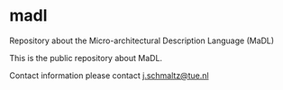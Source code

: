 # madl
Repository about the Micro-architectural Description Language (MaDL)

This is the public repository about MaDL. 

Contact information please contact j.schmaltz@tue.nl
